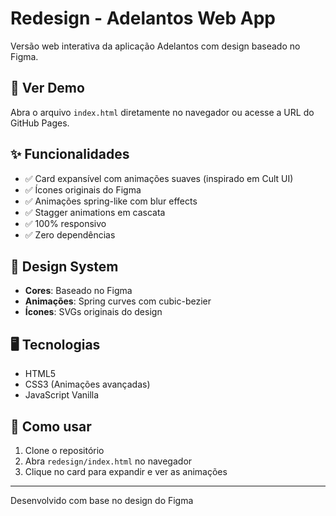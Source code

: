# Redesign - Adelantos Web App

Versão web interativa da aplicação Adelantos com design baseado no Figma.

## 🚀 Ver Demo

Abra o arquivo `index.html` diretamente no navegador ou acesse a URL do GitHub Pages.

## ✨ Funcionalidades

- ✅ Card expansível com animações suaves (inspirado em Cult UI)
- ✅ Ícones originais do Figma
- ✅ Animações spring-like com blur effects
- ✅ Stagger animations em cascata
- ✅ 100% responsivo
- ✅ Zero dependências

## 🎨 Design System

- **Cores**: Baseado no Figma
- **Animações**: Spring curves com cubic-bezier
- **Ícones**: SVGs originais do design

## 🖥️ Tecnologias

- HTML5
- CSS3 (Animações avançadas)
- JavaScript Vanilla

## 📱 Como usar

1. Clone o repositório
2. Abra `redesign/index.html` no navegador
3. Clique no card para expandir e ver as animações

---

Desenvolvido com base no design do Figma

